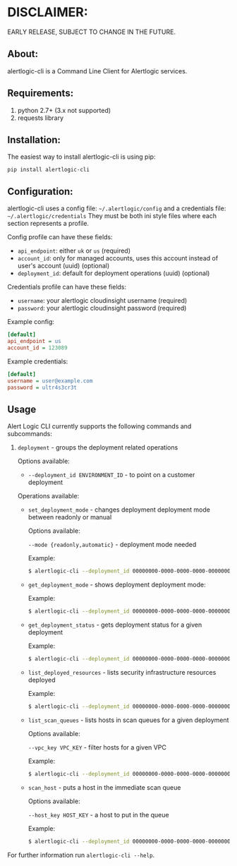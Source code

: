 # DISCLAIMER:
EARLY RELEASE, SUBJECT TO CHANGE IN THE FUTURE.

## About:

alertlogic-cli is a Command Line Client for Alertlogic services.

## Requirements:

1. python 2.7+ (3.x not supported)
1. requests library

## Installation:

The easiest way to install alertlogic-cli is using pip:

```pip install alertlogic-cli```

## Configuration:

alertlogic-cli uses a config file: `~/.alertlogic/config` and a credentials file: `~/.alertlogic/credentials`
They must be both ini style files where each section represents a profile.

Config profile can have these fields:

* `api_endpoint`: either `uk` or `us` (required)
* `account_id`: only for managed accounts, uses this account instead of user's account (uuid) (optional)
* `deployment_id`: default for deployment operations (uuid) (optional)

Credentials profile can have these fields:

* `username`: your alertlogic cloudinsight username (required)
* `password`: your alertlogic cloudinsight password (required)


Example config:

``` ini
[default]
api_endpoint = us
account_id = 123089
```

Example credentials:

``` ini
[default]
username = user@example.com
password = ultr4s3cr3t
```

## Usage

Alert Logic CLI currently supports the following commands and subcommands:

1. `deployment` - groups the deployment related operations

    Options available:

    * `--deployment_id ENVIRONMENT_ID` - to point on a customer deployment

    Operations available:

    * `set_deployment_mode` - changes deployment deployment mode between readonly or manual

        Options available:

        `--mode {readonly,automatic}` - deployment mode needed

        Example:
        ``` bash
        $ alertlogic-cli --deployment_id 00000000-0000-0000-0000-000000000000 deployment set_deployment_mode --mode readonly
        ```

    * `get_deployment_mode` - shows deployment deployment mode:

        Example:
        ``` bash
        $ alertlogic-cli --deployment_id 00000000-0000-0000-0000-000000000000 deployment get_deployment_mode
        ```

    * `get_deployment_status` - gets deployment status for a given deployment

        Example:
        ``` bash
        $ alertlogic-cli --deployment_id 00000000-0000-0000-0000-000000000000 deployment get_deployment_status
        ```

    * `list_deployed_resources` - lists security infrastructure resources deployed

        Example:
        ``` bash
        $ alertlogic-cli --deployment_id 00000000-0000-0000-0000-000000000000 deployment list_deployed_resources
        ```

    * `list_scan_queues` - lists hosts in scan queues for a given deployment

        Options available:

        `--vpc_key VPC_KEY` - filter hosts for a given VPC

        Example:
        ``` bash
        $ alertlogic-cli --deployment_id 00000000-0000-0000-0000-000000000000 deployment list_scan_queues
        ```

    * `scan_host` - puts a host in the immediate scan queue

        Options available:

        `--host_key HOST_KEY` - a host to put in the queue

        Example:
        ``` bash
        $ alertlogic-cli --deployment_id 00000000-0000-0000-0000-000000000000 deployment scan_host --host_key /aws/us-east-1/host/i-00000000000000000
        ```

For further information run `alertlogic-cli --help`.
